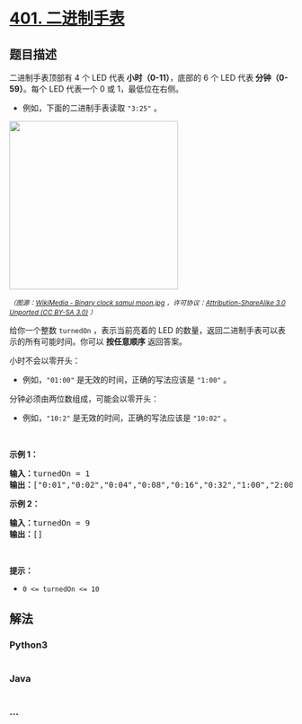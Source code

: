 # [401. 二进制手表](https://leetcode-cn.com/problems/binary-watch)



## 题目描述

<!-- 这里写题目描述 -->

<p>二进制手表顶部有 4 个 LED 代表<strong> 小时（0-11）</strong>，底部的 6 个 LED 代表<strong> 分钟（0-59）</strong>。每个 LED 代表一个 0 或 1，最低位在右侧。</p>

<ul>
	<li>例如，下面的二进制手表读取 <code>"3:25"</code> 。</li>
</ul>

<p><img src="https://assets.leetcode-cn.com/aliyun-lc-upload/uploads/2021/03/29/binary_clock_samui_moon.jpg" style="height: 300px; width" /></p>

<p><small><em>（图源：<a href="https://commons.m.wikimedia.org/wiki/File:Binary_clock_samui_moon.jpg">WikiMedia - Binary clock samui moon.jpg</a> ，许可协议：<a href="https://creativecommons.org/licenses/by-sa/3.0/deed.en">Attribution-ShareAlike 3.0 Unported (CC BY-SA 3.0)</a> ）</em></small></p>

<p>给你一个整数 <code>turnedOn</code> ，表示当前亮着的 LED 的数量，返回二进制手表可以表示的所有可能时间。你可以 <strong>按任意顺序</strong> 返回答案。</p>

<p>小时不会以零开头：</p>

<ul>
	<li>例如，<code>"01:00"</code> 是无效的时间，正确的写法应该是 <code>"1:00"</code> 。</li>
</ul>

<p>分钟必须由两位数组成，可能会以零开头：</p>

<ul>
	<li>例如，<code>"10:2"</code> 是无效的时间，正确的写法应该是 <code>"10:02"</code> 。</li>
</ul>

<p> </p>

<p><strong>示例 1：</strong></p>

<pre>
<strong>输入：</strong>turnedOn = 1
<strong>输出：</strong>["0:01","0:02","0:04","0:08","0:16","0:32","1:00","2:00","4:00","8:00"]
</pre>

<p><strong>示例 2：</strong></p>

<pre>
<strong>输入：</strong>turnedOn = 9
<strong>输出：</strong>[]
</pre>

<p> </p>

<p><strong>提示：</strong></p>

<ul>
	<li><code>0 <= turnedOn <= 10</code></li>
</ul>


## 解法

<!-- 这里可写通用的实现逻辑 -->

<!-- tabs:start -->

### **Python3**

<!-- 这里可写当前语言的特殊实现逻辑 -->

```python

```

### **Java**

<!-- 这里可写当前语言的特殊实现逻辑 -->

```java

```

### **...**

```

```

<!-- tabs:end -->
